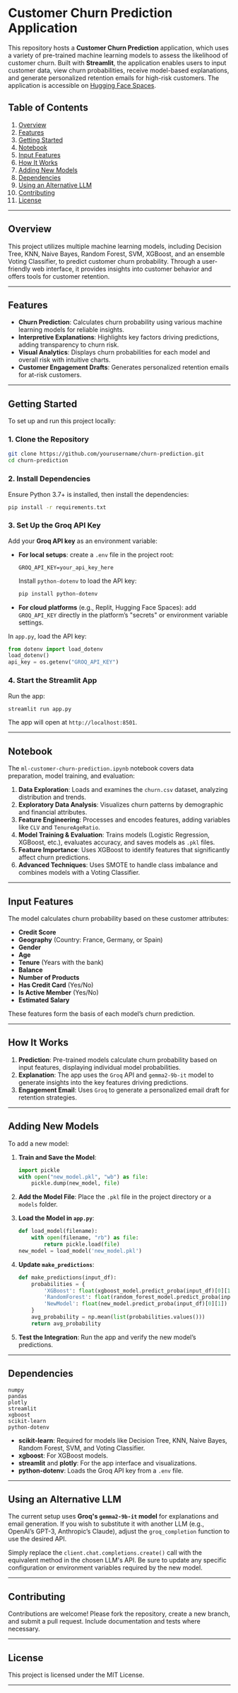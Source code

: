 # Customer Churn Prediction Application

This repository hosts a **Customer Churn Prediction** application, which uses a variety of pre-trained machine learning models to assess the likelihood of customer churn. Built with **Streamlit**, the application enables users to input customer data, view churn probabilities, receive model-based explanations, and generate personalized retention emails for high-risk customers. The application is accessible on [Hugging Face Spaces](https://huggingface.co/spaces/a-ghanim/ml-customer-churn-prediction).

## Table of Contents

1. [Overview](#overview)
2. [Features](#features)
3. [Getting Started](#getting-started)
4. [Notebook](#notebook)
5. [Input Features](#input-features)
6. [How It Works](#how-it-works)
7. [Adding New Models](#adding-new-models)
8. [Dependencies](#dependencies)
9. [Using an Alternative LLM](#using-an-alternative-llm)
10. [Contributing](#contributing)
11. [License](#license)

---

## Overview

This project utilizes multiple machine learning models, including Decision Tree, KNN, Naive Bayes, Random Forest, SVM, XGBoost, and an ensemble Voting Classifier, to predict customer churn probability. Through a user-friendly web interface, it provides insights into customer behavior and offers tools for customer retention.

---

## Features

- **Churn Prediction**: Calculates churn probability using various machine learning models for reliable insights.
- **Interpretive Explanations**: Highlights key factors driving predictions, adding transparency to churn risk.
- **Visual Analytics**: Displays churn probabilities for each model and overall risk with intuitive charts.
- **Customer Engagement Drafts**: Generates personalized retention emails for at-risk customers.

---

## Getting Started

To set up and run this project locally:

### 1. Clone the Repository
```bash
git clone https://github.com/yourusername/churn-prediction.git
cd churn-prediction
```

### 2. Install Dependencies

Ensure Python 3.7+ is installed, then install the dependencies:
```bash
pip install -r requirements.txt
```

### 3. Set Up the Groq API Key

Add your **Groq API key** as an environment variable:

- **For local setups**: create a `.env` file in the project root:
   ```plaintext
   GROQ_API_KEY=your_api_key_here
   ```
   Install `python-dotenv` to load the API key:
   ```bash
   pip install python-dotenv
   ```

- **For cloud platforms** (e.g., Replit, Hugging Face Spaces): add `GROQ_API_KEY` directly in the platform’s "secrets" or environment variable settings.

In `app.py`, load the API key:
   ```python
   from dotenv import load_dotenv
   load_dotenv()
   api_key = os.getenv("GROQ_API_KEY")
   ```

### 4. Start the Streamlit App

Run the app:
```bash
streamlit run app.py
```

The app will open at `http://localhost:8501`.

---

## Notebook

The `ml-customer-churn-prediction.ipynb` notebook covers data preparation, model training, and evaluation:

1. **Data Exploration**: Loads and examines the `churn.csv` dataset, analyzing distribution and trends.
2. **Exploratory Data Analysis**: Visualizes churn patterns by demographic and financial attributes.
3. **Feature Engineering**: Processes and encodes features, adding variables like `CLV` and `TenureAgeRatio`.
4. **Model Training & Evaluation**: Trains models (Logistic Regression, XGBoost, etc.), evaluates accuracy, and saves models as `.pkl` files.
5. **Feature Importance**: Uses XGBoost to identify features that significantly affect churn predictions.
6. **Advanced Techniques**: Uses SMOTE to handle class imbalance and combines models with a Voting Classifier.

---

## Input Features

The model calculates churn probability based on these customer attributes:

- **Credit Score**
- **Geography** (Country: France, Germany, or Spain)
- **Gender**
- **Age**
- **Tenure** (Years with the bank)
- **Balance**
- **Number of Products**
- **Has Credit Card** (Yes/No)
- **Is Active Member** (Yes/No)
- **Estimated Salary**

These features form the basis of each model’s churn prediction.

---

## How It Works

1. **Prediction**: Pre-trained models calculate churn probability based on input features, displaying individual model probabilities.
2. **Explanation**: The app uses the `Groq` API and `gemma2-9b-it` model to generate insights into the key features driving predictions.
3. **Engagement Email**: Uses `Groq` to generate a personalized email draft for retention strategies.

---

## Adding New Models

To add a new model:

1. **Train and Save the Model**:
   ```python
   import pickle
   with open("new_model.pkl", "wb") as file:
       pickle.dump(new_model, file)
   ```

2. **Add the Model File**: Place the `.pkl` file in the project directory or a `models` folder.

3. **Load the Model in `app.py`**:
   ```python
   def load_model(filename):
       with open(filename, "rb") as file:
           return pickle.load(file)
   new_model = load_model('new_model.pkl')
   ```

4. **Update `make_predictions`**:
   ```python
   def make_predictions(input_df):
       probabilities = {
           'XGBoost': float(xgboost_model.predict_proba(input_df)[0][1]),
           'RandomForest': float(random_forest_model.predict_proba(input_df)[0][1]),
           'NewModel': float(new_model.predict_proba(input_df)[0][1])
       }
       avg_probability = np.mean(list(probabilities.values()))
       return avg_probability
   ```

5. **Test the Integration**: Run the app and verify the new model’s predictions.

---

## Dependencies

```plaintext
numpy
pandas
plotly
streamlit
xgboost
scikit-learn
python-dotenv
```

- **scikit-learn**: Required for models like Decision Tree, KNN, Naive Bayes, Random Forest, SVM, and Voting Classifier.
- **xgboost**: For XGBoost models.
- **streamlit** and **plotly**: For the app interface and visualizations.
- **python-dotenv**: Loads the Groq API key from a `.env` file.

---

## Using an Alternative LLM

The current setup uses **Groq's `gemma2-9b-it` model** for explanations and email generation. If you wish to substitute it with another LLM (e.g., OpenAI’s GPT-3, Anthropic’s Claude), adjust the `groq_completion` function to use the desired API.

Simply replace the `client.chat.completions.create()` call with the equivalent method in the chosen LLM's API. Be sure to update any specific configuration or environment variables required by the new model.

---

## Contributing

Contributions are welcome! Please fork the repository, create a new branch, and submit a pull request. Include documentation and tests where necessary.

---

## License

This project is licensed under the MIT License.

---
